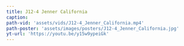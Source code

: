 ```yaml
---
title: J12-4 Jenner California
caption:
path-vid: 'assets/vids/J12-4_Jenner_California.mp4'
path-poster: 'assets/images/posters/J12-4_Jenner_California.jpg'
yt-url: 'https://youtu.be/y15w9ypeiGk'
---
```


